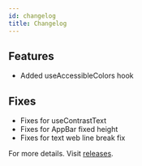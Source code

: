```yaml
---
id: changelog
title: Changelog
---
```


## Features

- Added useAccessibleColors hook

## Fixes

- Fixes for useContrastText
- Fixes for AppBar fixed height
- Fixes for text web line break fix

For more details. Visit [releases](https://github.com/GeekyAnts/NativeBase/releases/tag/v3.0.0-next.34).
